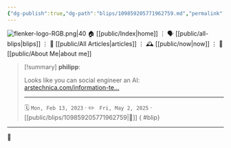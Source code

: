 ```yaml
---
{"dg-publish":true,"dg-path":"blips/109859205771962759.md","permalink":"/blips/109859205771962759/","title":"philipp on mastodon @ 2023-02-13","created":"2023-02-13T20:00:47","updated":"2025-05-02T08:50:43"}
---
```



<div class="transclusion internal-embed is-loaded"><div class="markdown-embed">




![flenker-logo-RGB.png|40](/img/user/attachments/flenker-logo-RGB.png)
🏠 [[public/Index\|home]]  ⋮ 🗣️ [[public/all-blips\|blips]] ⋮  📝 [[public/All Articles\|articles]]  ⋮ 🕰️ [[public/now\|now]] ⋮ 🪪 [[public/About Me\|about me]]


</div></div>


> [!summary] **philipp**:
>
> Looks like you can social engineer an AI: [arstechnica.com/information-te…](https://arstechnica.com/information-technology/2023/02/ai-powered-bing-chat-spills-its-secrets-via-prompt-injection-attack/)
> - - -
>
> 🗓️ <code>Mon, Feb 13, 2023</code>  · ✏️ <code> Fri, May 2, 2025</code>  · [[public/blips/109859205771962759\|🔗]]
{ #blip}


- - -

 👾
